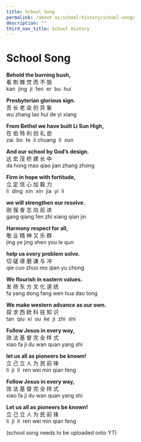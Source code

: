 ```yaml
---
title: School Song
permalink: /about-us/school-history/school-song/
description: ""
third_nav_title: School History
---
```

# **School Song**

**Behold the burning bush,**    
看 荆 棘 焚 而 不 毁   
kan  jing  ji  fen  er  bu  hui

 
**Presbyterian glorious sign.**   
吾 长 老 会 的 异 象   
wu zhang lao hui de yi xiang

  

**From Bethel we have built Li Sun High,**   
在 伯 特 利 创 礼 逊   
zai  bo  te  li chuang  li  xun

  

**And our school by God’s design.**  
达 宏 茂 桥 建 长 中   
da hong mao qiao jian zhang zhong

  

**Firm in hope with fortitude,**   
立 定 信 心 加 毅 力   
li  ding  xin  xin  jia  yi  li

  

**we will strengthen our resolve.**   
刚 强 奋 志 向 前 进   
gang qiang fen zhi xiang qian jin

  

**Harmony respect for all,**   
敬 业 精 神 又 乐 群    
jing ye jing shen you le qun

  

**help us every problem solve.**   
切 磋 琢 磨 谦 与 冲   
qie cuo zhuo mo qian yu chong

  

**We flourish in eastern values.**   
发 扬 东 方 文 化 道 统   
fa yang dong fang wen hua dao tong

  

**We make western advance as our own.**   
探 求 西 欧 科 技 知 识   
tan  qiu  xi  ou  ke  ji  zhi  shi

  

**Follow Jesus in every way,**   
效 法 基 督 完 全 样 式   
xiao fa ji du wan quan yang shi

  

**let us all as pioneers be known!**   
立 己 立 人 为 民 前 锋   
li  ji  li  ren wei min qian feng

  

**Follow Jesus in every way,**   
效 法 基 督 完 全 样 式   
xiao fa ji du wan quan yang shi

  

**Let us all as pioneers be known!**  
立 己 立 人 为 民 前 锋   
li  ji  li  ren wei min qian feng

(school song needs to be uploaded onto YT)